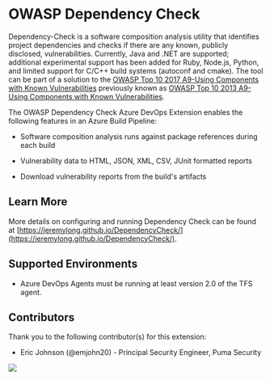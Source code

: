# OWASP Dependency Check

Dependency-Check is a software composition analysis utility that identifies project dependencies and checks if there are any known, publicly disclosed, vulnerabilities. Currently, Java and .NET are supported; additional experimental support has been added for Ruby, Node.js, Python, and limited support for C/C++ build systems (autoconf and cmake). The tool can be part of a solution to the [OWASP Top 10 2017 A9-Using Components with Known Vulnerabilities](https://www.owasp.org/index.php/Top_10-2017_A9-Using_Components_with_Known_Vulnerabilities) previously known as [OWASP Top 10 2013 A9-Using Components with Known Vulnerabilities](https://www.owasp.org/index.php/Top_10_2013-A9-Using_Components_with_Known_Vulnerabilities).

The OWASP Dependency Check Azure DevOps Extension enables the following features in an Azure Build Pipeline:

- Software composition analysis runs against package references during each build

- Vulnerability data to HTML, JSON, XML, CSV, JUnit formatted reports

- Download vulnerability reports from the build's artifacts

## Learn More

More details on configuring and running Dependency Check can be found at [https://jeremylong.github.io/DependencyCheck/](https://jeremylong.github.io/DependencyCheck/).

## Supported Environments

- Azure DevOps Agents must be running at least version 2.0 of the TFS agent.

## Contributors

Thank you to the following contributor(s) for this extension:

- Eric Johnson (@emjohn20) - Principal Security Engineer, Puma Security

![](/static/images/report.png)